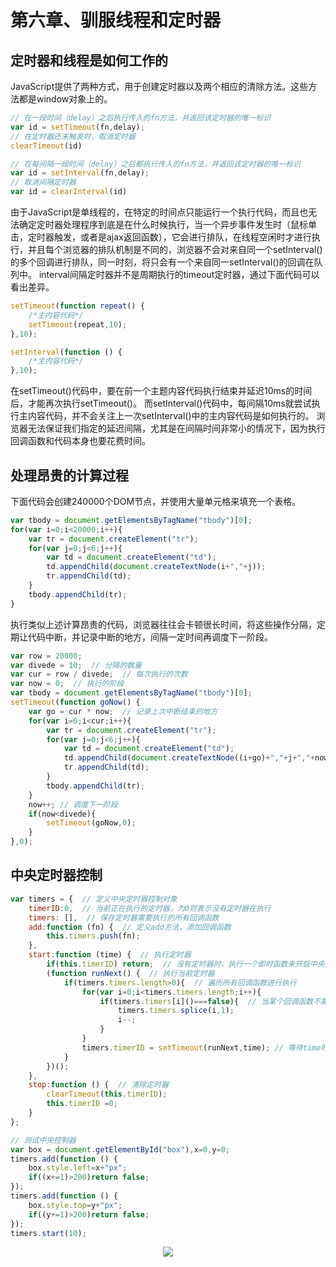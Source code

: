 
# 第六章、驯服线程和定时器

## 定时器和线程是如何工作的

JavaScript提供了两种方式，用于创建定时器以及两个相应的清除方法。这些方法都是window对象上的。

```js
// 在一段时间（delay）之后执行传入的fn方法，并返回该定时器的唯一标识
var id = setTimeout(fn,delay);
// 在定时器还未触发时，取消定时器
clearTimeout(id)

// 在每间隔一段时间（delay）之后都执行传入的fn方法，并返回该定时器的唯一标识
var id = setInterval(fn,delay);
// 取消间隔定时器
var id = clearInterval(id)
```

由于JavaScript是单线程的，在特定的时间点只能运行一个执行代码，而且也无法确定定时器处理程序到底是在什么时候执行，当一个异步事件发生时（鼠标单击，定时器触发，或者是ajax返回函数），它会进行排队，在线程空闲时才进行执行，并且每个浏览器的排队机制是不同的，浏览器不会对来自同一个setInterval()的多个回调进行排队，同一时刻，将只会有一个来自同一setInterval()的回调在队列中。
interval间隔定时器并不是周期执行的timeout定时器，通过下面代码可以看出差异。

```js
setTimeout(function repeat() {
	/*主内容代码*/
	setTimeout(repeat,10);
},10);

setInterval(function () {
    /*主内容代码*/
},10);
```

在setTimeout()代码中，要在前一个主题内容代码执行结束并延迟10ms的时间后，才能再次执行setTimeout()。
而setInterval()代码中，每间隔10ms就尝试执行主内容代码，并不会关注上一次setInterval()中的主内容代码是如何执行的。
浏览器无法保证我们指定的延迟间隔，尤其是在间隔时间非常小的情况下，因为执行回调函数和代码本身也要花费时间。

## 处理昂贵的计算过程

下面代码会创建240000个DOM节点，并使用大量单元格来填充一个表格。

```js
var tbody = document.getElementsByTagName("tbody")[0];
for(var i=0;i<20000;i++){
    var tr = document.createElement("tr");
    for(var j=0;j<6;j++){
        var td = document.createElement("td");
        td.appendChild(document.createTextNode(i+","+j));
        tr.appendChild(td);
    }
    tbody.appendChild(tr);
}
```

执行类似上述计算昂贵的代码，浏览器往往会卡顿很长时间，将这些操作分隔，定期让代码中断，并记录中断的地方，间隔一定时间再调度下一阶段。

```js
var row = 20000;
var divede = 10;  // 分隔的数量
var cur = row / divede;  // 每次执行的次数
var now = 0;  // 执行的阶段
var tbody = document.getElementsByTagName("tbody")[0];
setTimeout(function goNow() {
    var go = cur * now;  // 记录上次中断结束的地方
    for(var i=0;i<cur;i++){
        var tr = document.createElement("tr");
        for(var j=0;j<6;j++){
            var td = document.createElement("td");
            td.appendChild(document.createTextNode((i+go)+","+j+","+now));
            tr.appendChild(td);
        }
        tbody.appendChild(tr);
    }
    now++; // 调度下一阶段
    if(now<divede){
        setTimeout(goNow,0);
    }
},0);
```

## 中央定时器控制

```js
var timers = {  // 定义中央定时器控制对象
    timerID:0,  // 当前正在执行的定时器，为0则表示没有定时器在执行
	timers: [],  // 保存定时器需要执行的所有回调函数
	add:function (fn) {  // 定义add方法，添加回调函数
		this.timers.push(fn);
    },
	start:function (time) {  // 执行定时器
        if(this.timerID) return;  // 没有定时器时，执行一个即时函数来开启中央定时器
		(function runNext() {  // 执行当前定时器
			if(timers.timers.length>0){  // 遍历所有回调函数进行执行
			    for(var i=0;i<timers.timers.length;i++){
			        if(timers.timers[i]()===false){  // 当某个回调函数不需要在执行时，将其删除
			            timers.timers.splice(i,1);
			            i--;
			        }
			    }
			    timers.timerID = setTimeout(runNext,time); // 等待time时间再次调用定时器
			}
        })();
    },
	stop:function () {  // 清除定时器
		clearTimeout(this.timerID);
		this.timerID =0;
    }
};

// 测试中央控制器
var box = document.getElementById("box"),x=0,y=0;
timers.add(function () {
	box.style.left=x+"px";
	if((x+=1)>200)return false;
});
timers.add(function () {
    box.style.top=y+"px";
    if((y+=1)>200)return false;
});
timers.start(10);
```

<div align=center><img src="/note/images/6/1.gif"></div>
